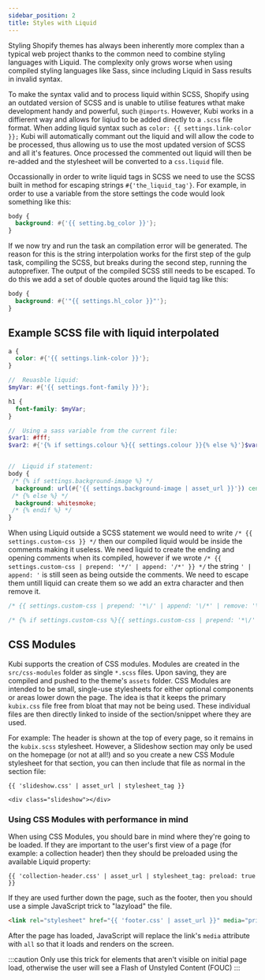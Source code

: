 ```yaml
---
sidebar_position: 2
title: Styles with Liquid
---
```


Styling Shopify themes has always been inherently more complex than a typical web project thanks to the common need to combine styling languages with Liquid. The complexity only grows worse when using compiled styling languages like Sass, since including Liquid in Sass results in invalid syntax.

To make the syntax valid and to process liquid within SCSS, Shopify using an outdated version of SCSS and is unable to utilise features wthat make development handy and powerful, such `@imports`. However, Kubi works in a diffierent way and allows for liqiud to be added directly to a `.scss` file format. When adding liquid syntax such as `color: {{ settings.link-color }};` Kubi will automatically commant out the liquid and will allow the code to be processed, thus allowing us to use the most updated version of SCSS and all it's features. Once processed the commented out liquid will then be re-added and the stylesheet will be converted to a `css.liquid` file.

Occassionally in order to write liquid tags in SCSS we need to use the SCSS built in method for escaping strings `#{'the_liquid_tag'}`. For example, in order to use a variable from the store settings the code would look something like this:

```scss
body {
  background: #{'{{ setting.bg_color }}'};
}
```

If we now try and run the task an compilation error will be generated. The reason for this is the string interpolation works for the first step of the gulp task, compiling the SCSS, but breaks during the second step, running the autoprefixer. The output of the compiled SCSS still needs to be escaped. To do this we add a set of double quotes around the liquid tag like this:

```scss
body {
  background: #{'"{{ settings.hl_color }}"'};
}
```

## Example SCSS file with liquid interpolated

```scss
a {
  color: #{'{{ settings.link-color }}'};
}

//  Reuasble liquid:
$myVar: #{'{{ settings.font-family }}'};

h1 {
  font-family: $myVar;
}

//  Using a sass variable from the current file:
$var1: #fff;
$var2: #{'{% if settings.colour %}{{ settings.colour }}{% else %}'}$var1#{'{% endif %}'};


//  Liquid if statement:
body {
 /* {% if settings.background-image %} */
  background: url(#{'{{ settings.background-image | asset_url }}'}) center no-repeat;
 /* {% else %} */
  background: whitesmoke;
 /* {% endif %} */
}
```

When using Liquid outside a SCSS statement we would need to write `/* {{ settings.custom-css }} */` then our compiled liquid would be inside the comments making it useless. We need liquid to create the ending and opening comments when its compiled, however if we wrote `/* {{ settings.custom-css | prepend: '*/' | append: '/*' }} */` the string `' | append: '` is still seen as being outside the comments. We need to escape them untill liquid can create them so we add an extra character and then remove it.

```scss
/* {{ settings.custom-css | prepend: '*\/' | append: '\/*' | remove: '\' }} */

/* {% if settings.custom-css %}{{ settings.custom-css | prepend: '*\/' | append: '\/*' | remove: '\' }}{% endif %} */
```
## CSS Modules
Kubi supports the creation of CSS modules. Modules are created in the `src/css-modules` folder as single `*.scss` files. Upon saving, they are compiled and pushed to the theme's `assets` folder.
CSS Modules are intended to be small, single-use stylesheets for either optional components or areas lower down the page. The idea is that it keeps the primary `kubix.css` file free from bloat that may not be being used. These individual files are then directly linked to inside of the section/snippet where they are used.

For example:
The header is shown at the top of every page, so it remains in the `kubix.scss` stylesheet. However, a Slideshow section may only be used on the homepage (or not at all!) and so you create a new CSS Module stylesheet for that section, you can then include that file as normal in the section file:

```liquid title="slideshow-section.liquid"
{{ 'slideshow.css' | asset_url | stylesheet_tag }}

<div class="slideshow"></div>
```

### Using CSS Modules with performance in mind
When using CSS Modules, you should bare in mind where they're going to be loaded. If they are important to the user's first view of a page (for example: a collection header) then they should be preloaded using the available Liquid property:

```liquid
{{ 'collection-header.css' | asset_url | stylesheet_tag: preload: true }}
```

If they are used further down the page, such as the footer, then you should use a simple JavaScript trick to "lazyload" the file.

```html
<link rel="stylesheet" href="{{ 'footer.css' | asset_url }}" media="print" onload="this.media='all'">
```

After the page has loaded, JavaScript will replace the link's `media` attribute with `all` so that it loads and renders on the screen.

:::caution
Only use this trick for elements that aren't visible on initial page load, otherwise the user will see a Flash of Unstyled Content (FOUC)
:::